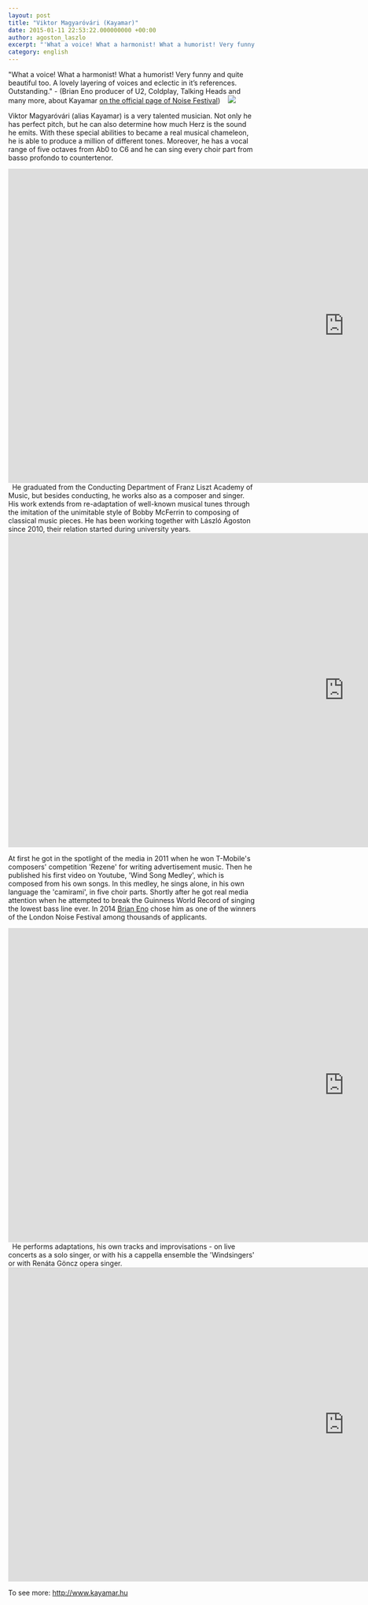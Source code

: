 ```yaml
---
layout: post
title: "Viktor Magyaróvári (Kayamar)"
date: 2015-01-11 22:53:22.000000000 +00:00
author: agoston_laszlo
excerpt: "'What a voice! What a harmonist! What a humorist! Very funny and quite beautiful too. A lovely layering of voices and eclectic in it’s references. Outstanding.' (Brian Eno producer of U2, Coldplay, Talking Heads and many more, about Kayamar on the official page of Noise Festival) "
category: english
---
```

"What a voice! What a harmonist! What a humorist! Very funny and quite beautiful too. A lovely layering of voices and eclectic in it’s references. Outstanding." - (Brian Eno producer of U2, Coldplay, Talking Heads and many more, about Kayamar [on the official page of Noise Festival](http://www.noisefestival.com/user/kayamar/work/kayamar-wind-song-medley)) 
 
![]({{site.baseurl}}/images/viktor.jpg)

Viktor Magyaróvári (alias Kayamar) is a very talented musician. Not only he has perfect pitch, but he can also determine how much Herz is the sound he emits. With these special abilities to became a real musical chameleon, he is able to produce a million of different tones. Moreover, he has a vocal range of five octaves from Ab0 to C6 and he can sing every choir part from basso profondo to countertenor. 
 
<iframe width="1366" height="638" src="https://www.youtube.com/embed/azWZRgwqh_o" frameborder="0" allowfullscreen></iframe>
 
He graduated from the Conducting Department of Franz Liszt Academy of Music, but besides conducting, he works also as a composer and singer. His work extends from re-adaptation of well-known musical tunes through the imitation of the unimitable style of Bobby McFerrin to composing of classical music pieces. He has been working together with László Ágoston since 2010, their relation started during university years. 
 
<iframe width="1366" height="638" src="https://www.youtube.com/embed/f6k2R6qkPew" frameborder="0" allowfullscreen></iframe>

At first he got in the spotlight of the media in 2011 when he won T-Mobile's composers' competition 'Rezene' for writing advertisement music. Then he published his first video on Youtube, 'Wind Song Medley', which is composed from his own songs. In this medley, he sings alone, in his own language the 'camirami', in five choir parts. Shortly after he got real media attention when he attempted to break the Guinness World Record of singing the lowest bass line ever. In 2014 <a href="http://en.wikipedia.org/wiki/Brian_Eno">Brian Eno</a> chose him as one of the winners of the London Noise Festival among thousands of applicants. 
 
<iframe width="1366" height="638" src="https://www.youtube.com/embed/vM1OAcA5N28" frameborder="0" allowfullscreen></iframe>
 
He performs adaptations, his own tracks and improvisations - on live concerts as a solo singer, or with his a cappella ensemble the 'Windsingers' or with Renáta Göncz opera singer. 

<iframe width="1366" height="638" src="https://www.youtube.com/embed/aEwu1AEP0Ls" frameborder="0" allowfullscreen></iframe>

To see more: <a href="http://www.kayamar.hu">http://www.kayamar.hu</a>
 


